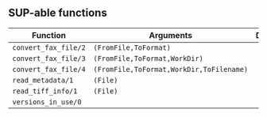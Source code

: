 ## SUP-able functions

| Function | Arguments | Description |
| -------- | --------- | ----------- |
| `convert_fax_file/2` | `(FromFile,ToFormat)` | |
| `convert_fax_file/3` | `(FromFile,ToFormat,WorkDir)` | |
| `convert_fax_file/4` | `(FromFile,ToFormat,WorkDir,ToFilename)` | |
| `read_metadata/1` | `(File)` | |
| `read_tiff_info/1` | `(File)` | |
| `versions_in_use/0` |  | |
